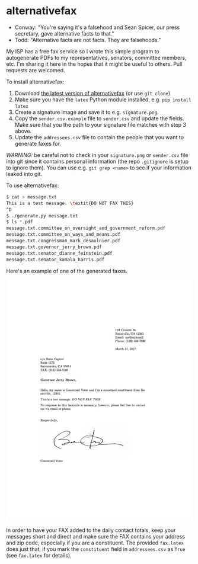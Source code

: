 # alternativefax

* Conway: "You're saying it's a falsehood and Sean Spicer, our press secretary, gave alternative facts to that."
* Todd: "Alternative facts are not facts. They are falsehoods."

My ISP has a free fax service so I wrote this simple program to autogenerate PDFs to my representatives, senators, committee members, etc. I'm sharing it here in the hopes that it might be useful to others. Pull requests are welcomed.

To install alternativefax:

1. Download [the latest version of alternativefax](https://github.com/massie/alternativefax/archive/master.zip) (or use `git clone`)
2. Make sure you have the `latex` Python module installed, e.g. `pip install latex`
3. Create a signature image and save it to e.g. `signature.png`.
4. Copy the `sender.csv.example` file to `sender.csv` and update the fields. Make sure that you the path to your signature file matches with step 3 above.
5. Update the `addressees.csv` file to contain the people that you want to generate faxes for.

*WARNING:* be careful not to check in your `signature.png` or `sender.csv` file into git since it contains personal information (the repo `.gitignore` is setup to ignore them). You can use e.g. `git grep <name>` to see if your information leaked into git.

To use alternativefax:

```bash
$ cat > message.txt
This is a test message. \textit{DO NOT FAX THIS}
^D
$ ./generate.py message.txt
$ ls *.pdf
message.txt.committee_on_oversight_and_government_reform.pdf
message.txt.committee_on_ways_and_means.pdf
message.txt.congressman_mark_desaulnier.pdf
message.txt.governor_jerry_brown.pdf
message.txt.senator_dianne_feinstein.pdf
message.txt.senator_kamala_harris.pdf
```

Here's an example of one of the generated faxes.

![Example FAX](example_fax.png)

In order to have your FAX added to the daily contact totals, keep your messages short and direct and make sure the FAX contains your address and zip code, especially if you are a constituent. The provided `fax.latex` does just that, if you mark the `constituent` field in `addressees.csv` as `True` (see `fax.latex` for details).
